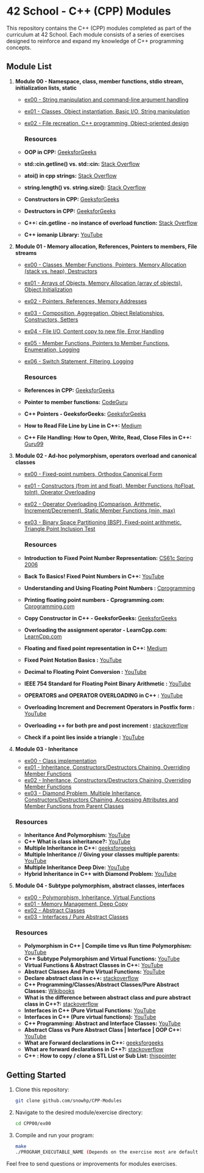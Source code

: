 # 42 School - C++ (CPP) Modules

This repository contains the C++ (CPP) modules completed as part of the curriculum at 42 School. Each module consists of a series of exercises designed to reinforce and expand my knowledge of C++ programming concepts.

## Module List

1. **Module 00 - Namespace, class, member functions, stdio stream, initialization lists, static**

    - [ex00 - String manipulation and command-line argument handling](./CPP00/ex00/)
    - [ex01 - Classes, Object instantiation, Basic I/O, String manipulation](./CPP00/ex01/)
    - [ex02 - File recreation, C++ programming, Object-oriented design](./CPP00/ex02/)
  
      ### Resources
    - **OOP in CPP:** [GeeksforGeeks](https://www.geeksforgeeks.org/object-oriented-programming-in-cpp/)
    - **std::cin.getline() vs. std::cin:** [Stack Overflow](https://stackoverflow.com/questions/4745858/stdcin-getline-vs-stdcin)
    - **atoi() in cpp strings:** [Stack Overflow](https://stackoverflow.com/questions/27640333/how-do-i-use-atoi-function-with-strings-in-c)
    - **string.length() vs. string.size():** [Stack Overflow](https://stackoverflow.com/questions/31628940/which-is-faster-c-string-length-or-size)
    - **Constructors in CPP:** [GeeksforGeeks](https://www.geeksforgeeks.org/constructors-c/)
    - **Destructors in CPP:** [GeeksforGeeks](https://www.geeksforgeeks.org/destructors-c/)
    - **C++: cin.getline - no instance of overload function:** [Stack Overflow](https://stackoverflow.com/questions/36459267/c-cin-getline-no-instance-of-overload-function)
    - **C++ iomanip Library:** [YouTube](https://www.youtube.com/watch?v=JAEKyNfqm0A)

2. **Module 01 - Memory allocation, References, Pointers to members, File streams**

    - [ex00 - Classes, Member Functions, Pointers, Memory Allocation (stack vs. heap), Destructors](./CPP01/ex00/)
    - [ex01 - Arrays of Objects, Memory Allocation (array of objects), Object Initialization](./CPP01/ex01/)
    - [ex02 - Pointers, References, Memory Addresses](./CPP01/ex02/)
    - [ex03 - Composition, Aggregation, Object Relationships, Constructors, Setters](./CPP01/ex03/)
    - [ex04 - File I/O, Content copy to new file, Error Handling](./CPP01/ex04/)
    - [ex05 - Member Functions, Pointers to Member Functions, Enumeration, Logging](./CPP01/ex05/)
    - [ex06 - Switch Statement, Filtering, Logging](./CPP01/ex06/)
  
      ### Resources
    - **References in CPP:** [GeeksforGeeks](https://www.geeksforgeeks.org/references-in-c/)
    - **Pointer to member functions:** [CodeGuru](https://www.codeguru.com/cplusplus/c-tutorial-pointer-to-member-function/)
    - **C++ Pointers - GeeksforGeeks:** [GeeksforGeeks](https://www.geeksforgeeks.org/cpp-pointers/)
    - **How to Read File Line by Line in C++:** [Medium](https://medium.com/@teamcode20233/how-to-read-file-line-by-line-in-c-a1d829f697c0)
    - **C++ File Handling: How to Open, Write, Read, Close Files in C++:** [Guru99](https://www.guru99.com/cpp-file-read-write-open.html)

  
3. **Module 02 - Ad-hoc polymorphism, operators overload and canonical classes**

    - [ex00 - Fixed-point numbers, Orthodox Canonical Form](./CPP02/ex00/)
    - [ex01 - Constructors (from int and float), Member Functions (toFloat, toInt), Operator Overloading](./CPP02/ex01/)
    - [ex02 - Operator Overloading (Comparison, Arithmetic, Increment/Decrement), Static Member Functions (min, max)](./CPP02/ex02/)
    - [ex03 - Binary Space Partitioning (BSP), Fixed-point arithmetic, Triangle Point Inclusion Test](./CPP02/ex03/)

      ### Resources
    - **Introduction to Fixed Point Number Representation:** [CS61c Spring 2006](https://inst.eecs.berkeley.edu//~cs61c/sp06/handout/fixedpt.html)
    - **Back To Basics! Fixed Point Numbers in C++:** [YouTube](https://www.youtube.com/watch?v=ZMsrZvBmQnU)
    - **Understanding and Using Floating Point Numbers :** [Cprogramming](https://www.cprogramming.com/tutorial/floating_point/understanding_floating_point.html)
    - **Printing floating point numbers - Cprogramming.com:** [Cprogramming.com](https://www.cprogramming.com/tutorial/floating_point/understanding_floating_point_printing.html)
    - **Copy Constructor in C++ - GeeksforGeeks:** [GeeksforGeeks](https://www.geeksforgeeks.org/copy-constructor-in-cpp/)
    - **Overloading the assignment operator - LearnCpp.com:** [LearnCpp.com](https://www.learncpp.com/cpp-tutorial/overloading-the-assignment-operator/?utm_content=cmp-true)
    - **Floating and fixed point representation in C++:** [Medium](https://medium.com/@oumaimafisaoui/floating-and-fixed-point-representation-in-c-what-is-going-on-b71af54718a5)
    - **Fixed Point Notation Basics :** [YouTube](https://www.youtube.com/watch?v=CONpWLc-tHA)
    - **Decimal to Floating Point Conversion :** [YouTube](https://www.youtube.com/watch?v=ZrlQpzc61Vc)
    - **IEEE 754 Standard for Floating Point Binary Arithmetic :** [YouTube](https://www.youtube.com/watch?v=RuKkePyo9zk)
    - **OPERATORS and OPERATOR OVERLOADING in C++ :** [YouTube](https://www.youtube.com/watch?v=mS9755gF66w)
    - **Overloading Increment and Decrement Operators in Postfix form :** [YouTube](https://www.youtube.com/watch?v=XJbA1AjW1zw)
    - **Overloading ++ for both pre and post increment  :** [stackoverflow](https://stackoverflow.com/questions/15244094/overloading-for-both-pre-and-post-increment)
    - **Check if a point lies inside a triangle :** [YouTube](https://www.youtube.com/watch?v=qObJQesvZUU)

4. **Module 03 - Inheritance**

    - [ex00 - Class implementation](./CPP03ex00/)
    - [ex01 - Inheritance, Constructors/Destructors Chaining, Overriding Member Functions](./CPP03/ex01/)
    - [ex02 - Inheritance, Constructors/Destructors Chaining, Overriding Member Functions](./CPP03ex02/)
    - [ex03 - Diamond Problem, Multiple Inheritance, Constructors/Destructors Chaining, Accessing Attributes and Member Functions from Parent Classes](./CPP03ex03/)

    ### Resources
    - **Inheritance And Polymorphism:** [YouTube](https://www.youtube.com/watch?v=wrkkAOMp3Sw)
    - **C++ What is class inheritance?:** [YouTube](https://www.youtube.com/watch?v=ptwZfAhI-kk)
    - **Multiple Inheritance in C++:** [geeksforgeeks](https://www.geeksforgeeks.org/multiple-inheritance-in-c/)
    - **Multiple Inheritance // Giving your classes multiple parents:** [YouTube](https://www.youtube.com/watch?v=JSBtx_f3WqM)
    - **Multiple Inheritance Deep Dive:** [YouTube](https://www.youtube.com/watch?v=sswTE0u0r7g)
    - **Hybrid Inheritance in C++ with Diamond Problem:** [YouTube](https://www.youtube.com/watch?v=DiUXoiOLZY0)
    
5. **Module 04 - Subtype polymorphism, abstract classes, interfaces**

    - [ex00 - Polymorphism, Inheritance, Virtual Functions](./CPP04/ex00/)
    - [ex01 - Memory Management, Deep Copy](./CPP04/ex01/)
    - [ex02 - Abstract Classes](./CPP04/ex02/)
    - [ex03 - Interfaces / Pure Abstract Classes](./CPP04/ex03/)

    ### Resources
    - **Polymorphism in C++ | Compile time vs Run time Polymorphism:** [YouTube](https://www.youtube.com/watch?v=uc_Hr10cBBE)
    - **C++ Subtype Polymorphism and Virtual Functions:** [YouTube](https://www.youtube.com/watch?v=avq_ITaqD-k)
    - **Virtual Functions & Abstract Classes in C++:** [YouTube](https://www.youtube.com/watch?v=JU8DbwBvOWE)
    - **Abstract Classes And Pure Virtual Functions:** [YouTube](https://www.youtube.com/watch?v=wE0_F4LpGVc)
    - **Declare abstract class in c++:** [stackoverflow](https://stackoverflow.com/questions/43502488/declare-abstract-class-in-c)
    - **C++ Programming/Classes/Abstract Classes/Pure Abstract Classes:** [Wikibooks](https://en.wikibooks.org/wiki/C++_Programming/Classes/Abstract_Classes/Pure_Abstract_Classes)
    - **What is the difference between abstract class and pure abstract class in C++?:** [stackoverflow](https://stackoverflow.com/questions/15253642/what-is-the-difference-between-abstract-class-and-pure-abstract-class-in-c)
    - **Interfaces in C++ (Pure Virtual Functions:** [YouTube](https://www.youtube.com/watch?v=UWAdd13EfM8)
    - **Interfaces in C++ (Pure virtual functions):** [YouTube](https://www.youtube.com/watch?v=8USgOF7x0hM)
    - **C++ Programming: Abstract and Interface Classes:** [YouTube](https://www.youtube.com/watch?v=GumbgtSUMMo)
    - **Abstract Class vs Pure Abstract Class | Interface | OOP C++:** [YouTube](https://www.youtube.com/watch?v=BkrISFxSn-4)
    - **What are Forward declarations in C++:** [geeksforgeeks](https://www.geeksforgeeks.org/what-are-forward-declarations-in-c/)
    - **What are forward declarations in C++?:** [stackoverflow](https://stackoverflow.com/questions/4757565/what-are-forward-declarations-in-c)
    - **C++ : How to copy / clone a STL List or Sub List:** [thispointer](https://thispointer.com/c-how-to-copy-clone-a-stl-list-or-sub-list/)
      
## Getting Started

1. Clone this repository:

    ```bash
    git clone github.com/snowhp/CPP-Modules
    ```

2. Navigate to the desired module/exercise directory:

    ```bash
    cd CPP00/ex00
    ```

3. Compile and run your program:

    ```bash
    make
    ./PROGRAM_EXECUTABLE_NAME (Depends on the exercise most are default [a.out] )
    ```

Feel free to send questions or improvements for modules exercises.
